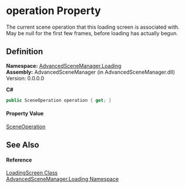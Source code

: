 # operation Property


The current scene operation that this loading screen is associated with. May be null for the first few frames, before loading has actually begun.



## Definition
**Namespace:** <a href="N_AdvancedSceneManager_Loading.md">AdvancedSceneManager.Loading</a>  
**Assembly:** AdvancedSceneManager (in AdvancedSceneManager.dll) Version: 0.0.0.0

**C#**
``` C#
public SceneOperation operation { get; }
```



#### Property Value
<a href="T_AdvancedSceneManager_Core_SceneOperation.md">SceneOperation</a>

## See Also


#### Reference
<a href="T_AdvancedSceneManager_Loading_LoadingScreen.md">LoadingScreen Class</a>  
<a href="N_AdvancedSceneManager_Loading.md">AdvancedSceneManager.Loading Namespace</a>  
